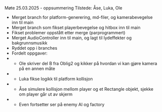 Møte 25.03.2025 - oppsummering
Tilstede: Åse, Luka, Ole

- Merget branch for platform-generering, md-filer, og kamerabevegelse inn til main
- Merget branch som fikset playerbevegelse og hitbox inn til main
- Fikset problemer oppstått etter merge (parprogrammert)
- Merget AudioController inn til main, og lagt til lydeffekter og bakgrunnsmusikk
- Ryddet opp i branches
- Fordelt oppgaver:
- - Ole skriver del B fra Oblig2 og kikker på hvordan vi kan gjøre kamera på en annen måte
- - Luka fikse logikk til platform kollisjon
- - Åse simulere kollisjon mellom player og et Rectangle objekt, sjekke om player går ut av skjerm
- - Even fortsetter ser på enemy AI og factory
